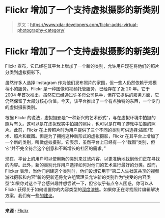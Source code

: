 # Flickr 增加了一个支持虚拟摄影的新类别

> 原文：<https://www.xda-developers.com/flickr-adds-virtual-photography-category/>

# Flickr 增加了一个支持虚拟摄影的新类别

Flickr 宣布，它已经在其平台上增加了一个新的类别，允许用户现在将他们的照片分类到虚拟摄影下。

虽然许多人选择 Instagram 作为他们发布照片的家园，但一些人仍然依赖于规模稍小的服务。Flickr 是一种图像和视频托管服务，已经存在了近 20 年。它于 2004 年首次推出，虽然它已经通过许多母公司易手，但在它提供的服务方面，它仍然保留了大部分核心价值。今天，该平台推出了一个有点独特的东西，一个专门的虚拟摄影类别。

根据 Flickr 的说法，虚拟摄影是“一种新兴的艺术形式”，与在虚拟环境中拍摄的照片有关。这可以是在虚拟现实中拍摄的照片，也可以是在电子游戏中拍摄的照片。此前，Flickr 在上传照片时为用户提供了三个不同的类别可供选择:插图/艺术、照片和截图。但是为了拥抱这种新形式的虚拟摄影，Flickr 在其平台上增加了一个新的类别，叫做虚拟摄影。它表示，虽然平台上已经有一个“截图”类别，但它“并不完全符合这个创意和不断增长的社区的需求。”

现在，平台上的用户可以使用新的类别来过滤内容，以更准确地找到他们正在寻找的内容。此外，新的类别允许用户选择如何对他们的艺术进行最好的分类。然而，Flicker 表示，当他们创建这个类别时，他们设想它用于“第二人生社区共享的视频游戏摄影和内容”新的更新还将允许组管理员允许新的类别作为“接受的内容类型”如果你对这个平台感兴趣并想尝试一下，但它似乎有点令人困惑，你可以从 Flickr 获得关于如何设置你的内容类型的[深度演练](https://www.flickrhelp.com/hc/en-us/articles/4404058750740-Set-the-content-type-of-your-Flickr-content)。如果你正在寻找照片编辑解决方案，我们有一些[的建议](https://www.xda-developers.com/best-photo-editor-android/)。

* * *

**来源** : [Flickr](https://blog.flickr.net/en/2022/09/13/discover-virtual-photography-on-flickr/)